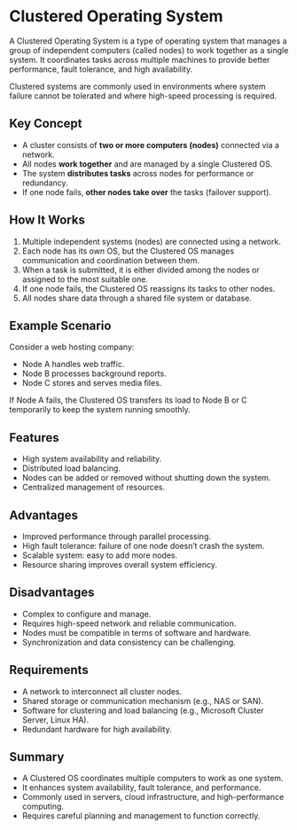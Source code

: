 # Clustered Operating System

A Clustered Operating System is a type of operating system that manages a group of independent computers (called nodes) to work together as a single system. It coordinates tasks across multiple machines to provide better performance, fault tolerance, and high availability.

Clustered systems are commonly used in environments where system failure cannot be tolerated and where high-speed processing is required.

## Key Concept

- A cluster consists of **two or more computers (nodes)** connected via a network.
- All nodes **work together** and are managed by a single Clustered OS.
- The system **distributes tasks** across nodes for performance or redundancy.
- If one node fails, **other nodes take over** the tasks (failover support).

## How It Works

1. Multiple independent systems (nodes) are connected using a network.
2. Each node has its own OS, but the Clustered OS manages communication and coordination between them.
3. When a task is submitted, it is either divided among the nodes or assigned to the most suitable one.
4. If one node fails, the Clustered OS reassigns its tasks to other nodes.
5. All nodes share data through a shared file system or database.

## Example Scenario

Consider a web hosting company:
- Node A handles web traffic.
- Node B processes background reports.
- Node C stores and serves media files.

If Node A fails, the Clustered OS transfers its load to Node B or C temporarily to keep the system running smoothly.

## Features

- High system availability and reliability.
- Distributed load balancing.
- Nodes can be added or removed without shutting down the system.
- Centralized management of resources.

## Advantages

- Improved performance through parallel processing.
- High fault tolerance: failure of one node doesn’t crash the system.
- Scalable system: easy to add more nodes.
- Resource sharing improves overall system efficiency.

## Disadvantages

- Complex to configure and manage.
- Requires high-speed network and reliable communication.
- Nodes must be compatible in terms of software and hardware.
- Synchronization and data consistency can be challenging.

## Requirements

- A network to interconnect all cluster nodes.
- Shared storage or communication mechanism (e.g., NAS or SAN).
- Software for clustering and load balancing (e.g., Microsoft Cluster Server, Linux HA).
- Redundant hardware for high availability.

## Summary

- A Clustered OS coordinates multiple computers to work as one system.
- It enhances system availability, fault tolerance, and performance.
- Commonly used in servers, cloud infrastructure, and high-performance computing.
- Requires careful planning and management to function correctly.
